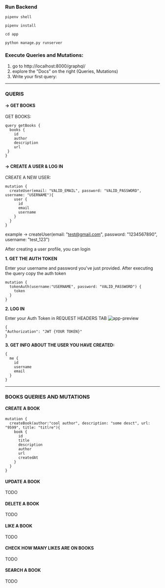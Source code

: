 ### Run Backend

```
pipenv shell
```
```
pipenv install
```
```
cd app
```
```
python manage.py runserver
```


### Execute Queries and Mutations:

1. go to http://localhost:8000/graphql/
2. explore the "Docs" on the right (Queries, Mutations)
3. Write your first query:

---

### QUERIS 
#### -> GET BOOKS

GET BOOKS:
```
query getBooks {
  books {
    id
    author
    description
    url
 }
}
```

#### -> CREATE A USER & LOG IN
CREATE A NEW USER:
```
mutation {
  createUser(email: "VALID_EMAIL", password: "VALID_PASSWORD", username: "USERNAME"){
    user {
      id
      email
      username
    }
  }
}
```
example -> createUser(email: "test@gmail.com", password: "1234567890", username: "test_123")

After creating a user profile, you can login

**1. GET THE AUTH TOKEN**


Enter your username and password you've just provided. After executing the query copy the auth token

```
mutation {
  tokenAuth(username:"USERNAME", password: "VALID_PASSWORD") {
    token
  }
}
```


**2. LOG IN**


Enter your Auth Token in REQUEST HEADERS TAB
<img src="https://user-images.githubusercontent.com/62475313/129799508-68c7109e-6ca7-4e9b-a493-a4957f824498.png" alt="app-preview"></img>

```
{
"Authorization": "JWT {YOUR TOKEN}"
}
```

**3. GET INFO ABOUT THE USER YOU HAVE CREATED:**
```
{
  me {
    id
    username
    email
  }
}

```

---

### BOOKS QUERIES AND MUTATIONS 

#### CREATE A BOOK

```
mutation {
  createBook(author:"cool author", description: "some desct", url: "9599", title: "titlre"){
    book {
      id
      title
      description
      author
      url
      createdAt
    }
  }
}
```

#### UPDATE A BOOK
TODO

#### DELETE A BOOK
TODO
#### LIKE A BOOK
TODO
#### CHECK HOW MANY LIKES ARE ON BOOKS
TODO
#### SEARCH A BOOK
TODO
